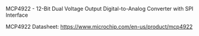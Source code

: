 MCP4922 - 12-Bit Dual Voltage Output Digital-to-Analog Converter with SPI Interface

MCP4922 Datasheet:
https://www.microchip.com/en-us/product/mcp4922
